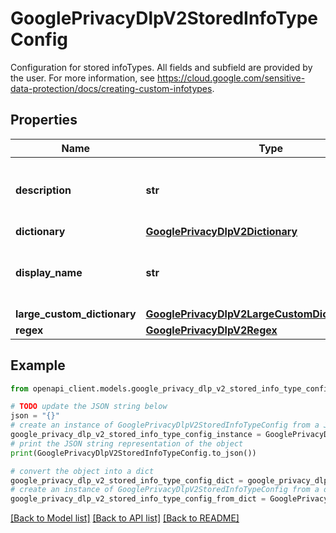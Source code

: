 # GooglePrivacyDlpV2StoredInfoTypeConfig

Configuration for stored infoTypes. All fields and subfield are provided by the user. For more information, see https://cloud.google.com/sensitive-data-protection/docs/creating-custom-infotypes.

## Properties

Name | Type | Description | Notes
------------ | ------------- | ------------- | -------------
**description** | **str** | Description of the StoredInfoType (max 256 characters). | [optional] 
**dictionary** | [**GooglePrivacyDlpV2Dictionary**](GooglePrivacyDlpV2Dictionary.md) |  | [optional] 
**display_name** | **str** | Display name of the StoredInfoType (max 256 characters). | [optional] 
**large_custom_dictionary** | [**GooglePrivacyDlpV2LargeCustomDictionaryConfig**](GooglePrivacyDlpV2LargeCustomDictionaryConfig.md) |  | [optional] 
**regex** | [**GooglePrivacyDlpV2Regex**](GooglePrivacyDlpV2Regex.md) |  | [optional] 

## Example

```python
from openapi_client.models.google_privacy_dlp_v2_stored_info_type_config import GooglePrivacyDlpV2StoredInfoTypeConfig

# TODO update the JSON string below
json = "{}"
# create an instance of GooglePrivacyDlpV2StoredInfoTypeConfig from a JSON string
google_privacy_dlp_v2_stored_info_type_config_instance = GooglePrivacyDlpV2StoredInfoTypeConfig.from_json(json)
# print the JSON string representation of the object
print(GooglePrivacyDlpV2StoredInfoTypeConfig.to_json())

# convert the object into a dict
google_privacy_dlp_v2_stored_info_type_config_dict = google_privacy_dlp_v2_stored_info_type_config_instance.to_dict()
# create an instance of GooglePrivacyDlpV2StoredInfoTypeConfig from a dict
google_privacy_dlp_v2_stored_info_type_config_from_dict = GooglePrivacyDlpV2StoredInfoTypeConfig.from_dict(google_privacy_dlp_v2_stored_info_type_config_dict)
```
[[Back to Model list]](../README.md#documentation-for-models) [[Back to API list]](../README.md#documentation-for-api-endpoints) [[Back to README]](../README.md)


